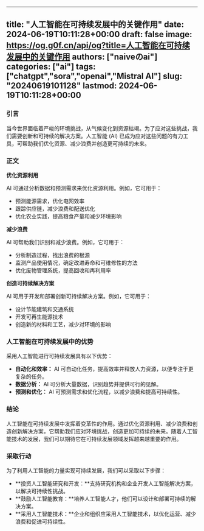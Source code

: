
---
title: "人工智能在可持续发展中的关键作用"
date: 2024-06-19T10:11:28+00:00
draft: false
image: https://og.g0f.cn/api/og?title=人工智能在可持续发展中的关键作用
authors: ["naiveのai"]
categories: ["ai"]
tags: ["chatgpt","sora","openai","Mistral AI"]
slug: "20240619101128"
lastmod: 2024-06-19T10:11:28+00:00
---
### 引言

当今世界面临着严峻的环境挑战，从气候变化到资源枯竭。为了应对这些挑战，我们需要创新和可持续的解决方案。人工智能 (AI) 已成为应对这些问题的有力工具，可帮助我们优化资源、减少浪费并创造更可持续的未来。

### 正文

**优化资源利用**

AI 可通过分析数据和预测需求来优化资源利用。例如，它可用于：

- 预测能源需求，优化电网效率
- 跟踪供应链，减少浪费和配送优化
- 优化农业实践，提高粮食产量和减少环境影响

**减少浪费**

AI 可帮助我们识别和减少浪费。例如，它可用于：

- 分析制造过程，找出浪费的根源
- 监测产品使用情况，确定改进寿命和可维修性的方法
- 优化废物管理系统，提高回收和再利用率

**创造可持续解决方案**

AI 可用于开发和部署创新可持续解决方案。例如，它可用于：

- 设计节能建筑和交通系统
- 开发可再生能源技术
- 创造新的材料和工艺，减少对环境的影响

### 人工智能在可持续发展中的优势

采用人工智能进行可持续发展具有以下优势：

- **自动化和效率：** AI 可自动化任务，提高效率并释放人力资源，以便专注于更复杂的任务。
- **数据分析：** AI 可分析大量数据，识别趋势并提供可行的见解。
- **预测和优化：** AI 可预测需求和优化流程，以减少浪费和提高可持续性。

### 结论

人工智能在可持续发展中发挥着变革性的作用。通过优化资源利用、减少浪费和创造创新解决方案，它帮助我们应对环境挑战，创造更加可持续的未来。随着人工智能技术的发展，我们可以期待它在可持续发展领域发挥越来越重要的作用。

### 采取行动

为了利用人工智能的力量实现可持续发展，我们可以采取以下步骤：

- **投资人工智能研究和开发：**支持研究机构和企业开发人工智能解决方案，以解决可持续性挑战。
- **鼓励人工智能教育：**培养人工智能人才，他们可以设计和部署可持续的解决方案。
- **采用人工智能技术：**企业和组织应采用人工智能技术，以优化运营、减少浪费和促进可持续性。